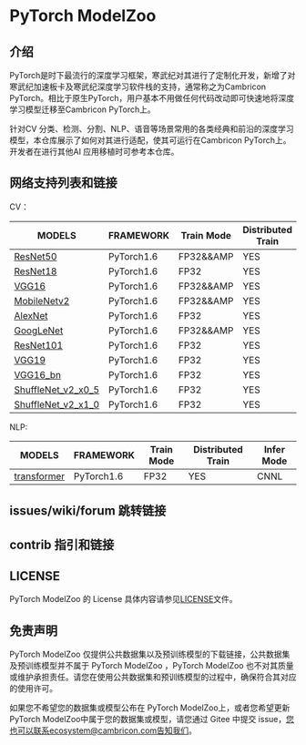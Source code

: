 # PyTorch ModelZoo 

## 介绍

PyTorch是时下最流行的深度学习框架，寒武纪对其进行了定制化开发，新增了对寒武纪加速板卡及寒武纪深度学习软件栈的支持，通常称之为Cambricon PyTorch。相比于原生PyTorch，用户基本不用做任何代码改动即可快速地将深度学习模型迁移至Cambricon PyTorch上。

针对CV 分类、检测、分割、NLP、语音等场景常用的各类经典和前沿的深度学习模型，本仓库展示了如何对其进行适配，使其可运行在Cambricon PyTorch上。开发者在进行其他AI 应用移植时可参考本仓库。


## 网络支持列表和链接

CV：

| MODELS | FRAMEWORK | Train Mode |Distributed Train| Infer  Mode
| ------------- | ------------- | ------------- | ------------- | ------------- | 
| [ResNet50](built-in/cv/classification/vision_classification) | PyTorch1.6|FP32&&AMP|YES| Torch2MM/CNNL |
| [ResNet18](built-in/cv/classification/vision_classification) | PyTorch1.6|FP32|YES| Torch2MM/CNNL | 
| [VGG16](built-in/cv/classification/vision_classification) | PyTorch1.6|FP32&&AMP|YES| Torch2MM/CNNL | 
| [MobileNetv2](built-in/cv/classification/vision_classification) | PyTorch1.6|FP32&&AMP|YES| Torch2MM/CNNL | 
| [AlexNet](built-in/cv/classification/vision_classification) | PyTorch1.6|FP32|YES| Torch2MM/CNNL | 
| [GoogLeNet](built-in/cv/classification/vision_classification) | PyTorch1.6|FP32&&AMP|YES| Torch2MM/CNNL | 
| [ResNet101](built-in/cv/classification/vision_classification) | PyTorch1.6|FP32|YES| Torch2MM/CNNL | 
| [VGG19](built-in/cv/classification/vision_classification) | PyTorch1.6|FP32|YES| Torch2MM/CNNL | 
| [VGG16_bn](built-in/cv/classification/vision_classification) | PyTorch1.6|FP32|YES| Torch2MM/CNNL |
| [ShuffleNet_v2_x0_5](built-in/cv/classification/vision_classification) | PyTorch1.6|FP32|YES| Torch2MM/CNNL |
| [ShuffleNet_v2_x1_0](built-in/cv/classification/vision_classification) | PyTorch1.6|FP32|YES| Torch2MM/CNNL |


NLP:

| MODELS | FRAMEWORK | Train Mode |Distributed Train| Infer  Mode
| ------------- | ------------- | ------------- | ------------- | ------------- | 
| [transformer](built-in/nlp/transformer) | PyTorch1.6|FP32|YES| CNNL |



## issues/wiki/forum 跳转链接

## contrib 指引和链接

## LICENSE

PyTorch ModelZoo  的 License 具体内容请参见[LICENSE](LICENSE)文件。

## 免责声明

PyTorch ModelZoo 仅提供公共数据集以及预训练模型的下载链接，公共数据集及预训练模型并不属于 PyTorch ModelZoo ，PyTorch ModelZoo  也不对其质量或维护承担责任。请您在使用公共数据集和预训练模型的过程中，确保符合其对应的使用许可。

如果您不希望您的数据集或模型公布在 PyTorch ModelZoo上，或者您希望更新 PyTorch ModelZoo中属于您的数据集或模型，请您通过 Gitee 中提交 issue，您也可以联系ecosystem@cambricon.com告知我们。

